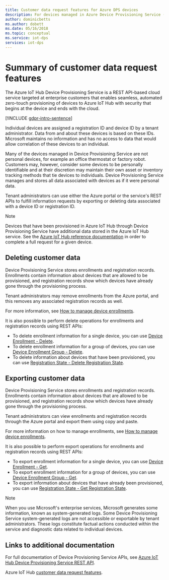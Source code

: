 ```yaml
---
title: Customer data request features​ for Azure DPS devices
description: For devices managed in Azure Device Provisioning Service (DPS) that are personal, this article shows admins how to export or delete personal data.
author: dominicbetts
ms.author: dobett
ms.date: 05/16/2018
ms.topic: conceptual
ms.service: iot-dps
services: iot-dps
---
```


# Summary of customer data request features​

The Azure IoT Hub Device Provisioning Service is a REST API-based cloud service targeted at enterprise customers that enables seamless, automated zero-touch provisioning of devices to Azure IoT Hub with security that begins at the device and ends with the cloud.

[!INCLUDE [gdpr-intro-sentence](../../includes/gdpr-intro-sentence.md)]

Individual devices are assigned a registration ID and device ID by a tenant administrator. Data from and about these devices is based on these IDs. Microsoft maintains no information and has no access to data that would allow correlation of these devices to an individual.

Many of the devices managed in Device Provisioning Service are not personal devices, for example an office thermostat or factory robot. Customers may, however, consider some devices to be personally identifiable and at their discretion may maintain their own asset or inventory tracking methods that tie devices to individuals. Device Provisioning Service manages and stores all data associated with devices as if it were personal data.

Tenant administrators can use either the Azure portal or the service's REST APIs to fulfill information requests by exporting or deleting data associated with a device ID or registration ID.

> [!NOTE]
> Devices that have been provisioned in Azure IoT Hub through Device Provisioning Service have additional data stored in the Azure IoT Hub service. See the [Azure IoT Hub reference documentation](../iot-hub/iot-hub-customer-data-requests.md) in order to complete a full request for a given device.

## Deleting customer data

Device Provisioning Service stores enrollments and registration records. Enrollments contain information about devices that are allowed to be provisioned, and registration records show which devices have already gone through the provisioning process.

Tenant administrators may remove enrollments from the Azure portal, and this removes any associated registration records as well.

For more information, see [How to manage device enrollments](how-to-manage-enrollments.md).

It is also possible to perform delete operations for enrollments and registration records using REST APIs:

* To delete enrollment information for a single device, you can use [Device Enrollment - Delete](/rest/api/iot-dps/service/individual-enrollment/delete).
* To delete enrollment information for a group of devices, you can use [Device Enrollment Group - Delete](/rest/api/iot-dps/service/enrollment-group/delete).
* To delete information about devices that have been provisioned, you can use [Registration State - Delete Registration State](/rest/api/iot-dps/service/device-registration-state/delete).

## Exporting customer data

Device Provisioning Service stores enrollments and registration records. Enrollments contain information about devices that are allowed to be provisioned, and registration records show which devices have already gone through the provisioning process.

Tenant administrators can view enrollments and registration records through the Azure portal and export them using copy and paste.

For more information on how to manage enrollments, see [How to manage device enrollments](how-to-manage-enrollments.md).

It is also possible to perform export operations for enrollments and registration records using REST APIs:

* To export enrollment information for a single device, you can use [Device Enrollment - Get](/rest/api/iot-dps/service/individual-enrollment/get).
* To export enrollment information for a group of devices, you can use [Device Enrollment Group - Get](/rest/api/iot-dps/service/enrollment-group/get).
* To export information about devices that have already been provisioned, you can use [Registration State - Get Registration State](/rest/api/iot-dps/service/device-registration-state/get).

> [!NOTE]
> When you use Microsoft's enterprise services, Microsoft generates some information, known as system-generated logs. Some Device Provisioning Service system-generated logs are not accessible or exportable by tenant administrators. These logs constitute factual actions conducted within the service and diagnostic data related to individual devices.

## Links to additional documentation

For full documentation of Device Provisioning Service APIs, see [Azure IoT Hub Device Provisioning Service REST API](/rest/api/iot-dps).

Azure IoT Hub [customer data request features](../iot-hub/iot-hub-customer-data-requests.md).

